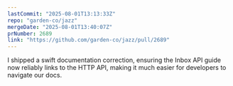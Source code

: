 ```yaml
---
lastCommit: "2025-08-01T13:13:33Z"
repo: "garden-co/jazz"
mergeDate: "2025-08-01T13:40:07Z"
prNumber: 2689
link: "https://github.com/garden-co/jazz/pull/2689"
---
```


I shipped a swift documentation correction, ensuring the Inbox API guide now reliably links to the HTTP API, making it much easier for developers to navigate our docs.